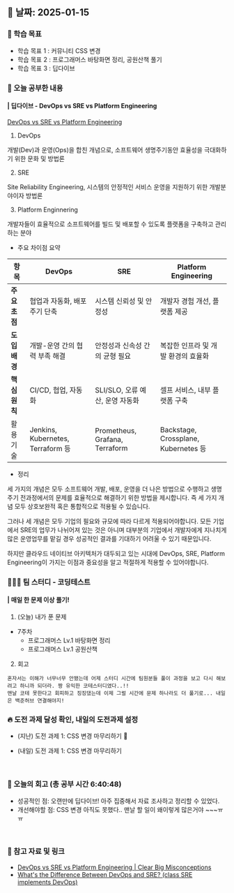 

## 📅 날짜: 2025-01-15


### 💬 학습 목표

- 학습 목표 1 : 커뮤니티 CSS 변경
- 학습 목표 2 : 프로그래머스 바탕화면 정리, 공원산책 풀기
- 학습 목표 3 : 딥다이브


### 📒 오늘 공부한 내용
#### | 딥다이브 - DevOps vs SRE vs Platform Engineering

[DevOps vs SRE vs Platform Engineering](https://www.notion.so/adapterz/DevOps-vs-SRE-vs-Platform-Engineering-ecf87dba1ba84be2928d9a669774b2d9?pvs=4)

1. DevOps

개발(Dev)과 운영(Ops)을 합친 개념으로, 
소프트웨어 생명주기동안 효율성을 극대화하기 위한 문화 및 방법론

2. SRE

Site Reliability Engineering,
시스템의 안정적인 서비스 운영을 지원하기 위한 개발분야이자 방법론

3. Platform Enginnering

개발자들이 효율적으로 소프트웨어를 빌드 및 배포할 수 있도록 플랫폼을 구축하고 관리하는 분야

- 주요 차이점 요약

| **항목** | **DevOps** | **SRE** | **Platform Engineering** |
| --- | --- | --- | --- |
| **주요 초점** | 협업과 자동화, 배포 주기 단축 | 시스템 신뢰성 및 안정성 | 개발자 경험 개선, 플랫폼 제공 |
| **도입 배경** | 개발-운영 간의 협력 부족 해결 | 안정성과 신속성 간의 균형 필요 | 복잡한 인프라 및 개발 환경의 효율화 |
| **핵심 원칙** | CI/CD, 협업, 자동화 | SLI/SLO, 오류 예산, 운영 자동화 | 셀프 서비스, 내부 플랫폼 구축 |
| 활용 기술 | Jenkins, Kubernetes, Terraform 등 | Prometheus, Grafana, Terraform | Backstage, Crossplane, Kubernetes 등 |

- 정리

세 가지의 개념은 모두  소프트웨어 개발, 배포, 운영을 더 나은 방법으로 수행하고 생명주기 전과정에서의 문제를 효율적으로 해결하기 위한 방법을 제시합니다. 즉 세 가지 개념 모두 상호보완적 혹은 통합적으로 적용될 수 있습니다. 

그러나 세 개념은 모두 기업의 필요와 규모에 따라 다르게 적용되어야합니다. 모든 기업에서 SRE의 업무가 나뉘어져 있는 것은 아니며 대부분의 기업에서 개발자에게 지나치게 많은 운영업무를 맡길 경우 성공적인 결과를 기대하기 어려울 수 있기 때문입니다. 

하지만 클라우드 네이티브 아키텍처가 대두되고 있는 시대에 DevOps, SRE, Platform Engineering이 가지는 이점과 중요성을 알고 적절하게 적용할 수 있어야합니다.

### 🧑‍🧒‍🧒 팀 스터디 - 코딩테스트
#### | 매일 한 문제 이상 풀기!

1. (오늘) 내가 푼 문제

- 7주차
    - 프로그래머스 Lv.1 바탕화면 정리
    - 프로그래머스 Lv.1 공원산책

2. 회고

```
혼자서는 이해가 너무너무 안됐는데 어제 스터디 시간에 팀원분들 풀이 과정을 보고 다시 해보려고 하니까 되더라. 짱 유익한 코테스터디였다..!!
맨날 코테 못한다고 회피하고 징징댔는데 이제 그럴 시간에 문제 하나라도 더 풀기로... 내일은 백준허브 연결해야지!
```


### 🔥 도전 과제 달성 확인, 내일의 도전과제 설정
- (지난) 도전 과제 1: CSS 변경 마무리하기 🔺

- (내일) 도전 과제 1: CSS 변경 마무리하기

<br/>

### 💭 오늘의 회고 (총 공부 시간 6:40:48)
- 성공적인 점: 오랜만에 딥다이브! 아주 집중해서 자료 조사하고 정리할 수 있었다. <br/>
- 개선해야할 점: CSS 변경 아직도 못했다.. 맨날  할 일이 왜이렇게 많은거야 ~~~ㅠㅠ <br/>

<br/>

### 📁 참고 자료 및 링크
- [DevOps vs SRE vs Platform Engineering | Clear Big Misconceptions](https://www.youtube.com/watch?v=an8SrFtJBdM)
- [What's the Difference Between DevOps and SRE? (class SRE implements DevOps)](https://www.youtube.com/watch?v=uTEL8Ff1Zvk)